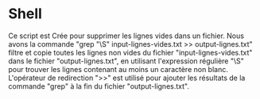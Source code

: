 # Shell
Ce script est Crée pour supprimer les lignes vides dans un fichier.
Nous avons la commande "grep "\S" input-lignes-vides.txt >> output-lignes.txt" filtre et copie toutes les lignes non vides du fichier "input-lignes-vides.txt" dans le fichier "output-lignes.txt", en utilisant l'expression régulière "\S" pour trouver les lignes contenant au moins un caractère non blanc. L'opérateur de redirection ">>" est utilisé pour ajouter les résultats de la commande "grep" à la fin du fichier "output-lignes.txt".
